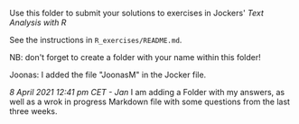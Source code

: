 Use this folder to submit your solutions to exercises in Jockers' *Text Analysis with R*

See the instructions in `R_exercises/README.md`. 

NB: don't forget to create a folder with your name within this folder!

Joonas: I added the file "JoonasM" in the Jocker file.


*8 April 2021 12:41 pm CET - Jan*
I am adding a Folder with my answers, as well as a wrok in progress Markdown file with some questions from the last three weeks.
